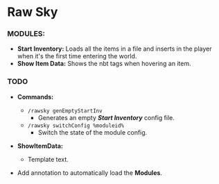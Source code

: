 # Raw Sky

### MODULES:

* **Start Inventory:** Loads all the items in a file and inserts in the player when it's the first time entering the world. 
* **Show Item Data:** Shows the nbt tags when hovering an item.

### TODO

* **Commands:** 
  * `/rawsky genEmptyStartInv`
    * Generates an empty **_Start Inventory_** config file.
  * `/rawsky switchConfig %moduleid%`
    * Switch the state of the module config.
  
* **ShowItemData:**
  * Template text.
  
* Add annotation to automatically load the **Modules**.
